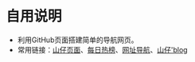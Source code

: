 # 自用说明

- 利用GitHub页面搭建简单的导航网页。
- 常用链接：[山仔页面](https://hillboy.org)、[每日热榜](https://hot.hillboy.org/)、[网址导航](https://page.hillboy.org/)、[山仔'blog](https://nhljz.net:82)
